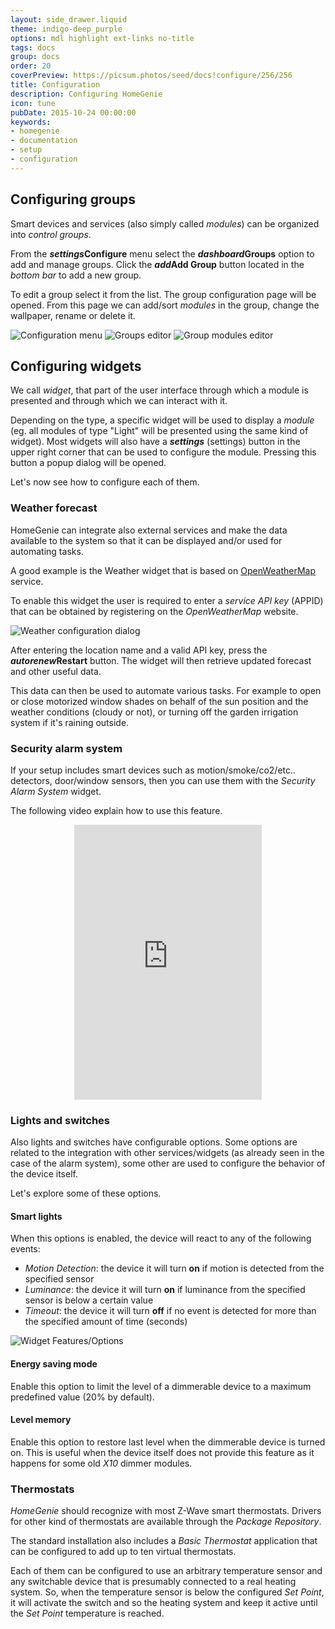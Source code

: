 ```yaml
---
layout: side_drawer.liquid
theme: indigo-deep_purple
options: mdl highlight ext-links no-title
tags: docs
group: docs
order: 20
coverPreview: https://picsum.photos/seed/docs!configure/256/256
title: Configuration
description: Configuring HomeGenie
icon: tune
pubDate: 2015-10-24 00:00:00
keywords:
- homegenie
- documentation
- setup
- configuration
---
```


## Configuring groups

Smart devices and services (also simply called *modules*) can be organized
into *control groups*.

From the **<i class="material-icons notranslate">settings</i>Configure** menu
select the **<i class="material-icons notranslate">dashboard</i>Groups** option to
add and manage groups.
Click the **<i class="material-icons notranslate">add</i>Add Group** button located
in the *bottom bar* to add a new group.

To edit a group select it from the list. The group configuration page will be opened.
From this page we can add/sort *modules* in the group, change the wallpaper, rename or
delete it.

<div class="media-container visible-on-ready" ctrl z-load="@lib/controllers/view-pager" z-lazy="false"
    :auto-slide="true" :paging="true">
    <img self="size-medium" src="images/configure_menu.jpg" alt="Configuration menu" loading="lazy">
    <img self="size-medium" src="images/groups_add_group.jpg" alt="Groups editor" loading="lazy">
    <img self="size-medium" src="images/groups_add_module.jpg" alt="Group modules editor" loading="lazy">
</div>


## Configuring widgets

We call *widget*, that part of the user interface through which a module is presented
and through which we can interact with it.

Depending on the type, a specific widget will be used to display a *module* (eg. all modules of type "Light" will be presented using the same kind of widget).
Most widgets will also have a **<i class="material-icons notranslate">settings</i>** (settings)
button in the upper right corner that can be used to configure the module.
Pressing this button a popup dialog will be opened.

Let's now see how to configure each of them.


### Weather forecast

HomeGenie can integrate also external services and make the data available to the system
so that it can be displayed and/or used for automating tasks.

A good example is the Weather widget that is based on [OpenWeatherMap](https://openweathermap.org) service.

To enable this widget the user is required to enter a *service API key* (APPID) that can be obtained by registering
on the *OpenWeatherMap* website.

<div class="media-container">
    <img self="size-medium" title="Weather configuration dialog" src="images/weather_options_01.jpg" loading="lazy">
</div>

After entering the location name and a valid API key, press the **<i class="material-icons notranslate">autorenew</i>Restart** button.
The widget will then retrieve updated forecast and other useful data.

This data can then be used to automate various tasks.
For example to open or close motorized window shades on behalf of the sun position
and the weather conditions (cloudy or not), or turning off the garden irrigation system
if it's raining outside.


### Security alarm system

If your setup includes smart devices such as motion/smoke/co2/etc.. detectors,
door/window sensors, then you can use them with the *Security Alarm System* widget.

The following video explain how to use this feature.

<div class="content-margin" align="center">
    <iframe self="size-medium" height="440" src="https://www.youtube.com/embed/jsL_fAJ5-5w?rel=0" frameborder="0" allowfullscreen></iframe>
</div>

<!--
In the picture below, you can see options for the *Security Alarm Widget*. It can be configured to send e-mails when the alarm is triggered and/or to run an automation program when the system is armed/disarmed/triggered.

<div class="media-container">
    <img title="Alarm System Options" src="images/docs/alarm_system_01.jpg" loading="lazy">
</div>
-->


### Lights and switches

Also lights and switches have configurable options.
Some options are related to the integration with other services/widgets
(as already seen in the case of the alarm system), some other are used
to configure the behavior of the device itself.

Let's explore some of these options.

#### Smart lights

When this options is enabled, the device will react to any of the following events:

- *Motion Detection*:
  <i class="fa fa-long-arrow-right"></i>
  the device it will turn **on** if motion is detected from the specified sensor
- *Luminance*:
  <i class="fa fa-long-arrow-right"></i>
  the device it will turn **on** if luminance from the specified sensor is below a certain value
- *Timeout*:
  <i class="fa fa-long-arrow-right"></i>
  the device it will turn **off** if no event is detected for more than the specified amount of time (seconds)

<div class="media-container">
    <img self="size-medium" title="Widget Features/Options" src="images/widget_options_01.jpg" loading="lazy">
</div>


#### Energy saving mode

Enable this option to limit the level of a dimmerable device to a maximum
predefined value (20% by default).


#### Level memory

Enable this option to restore last level when the dimmerable device is turned on.
This is useful when the device itself does not provide this feature
as it happens for some old *X10* dimmer modules.


### Thermostats

*HomeGenie* should recognize with most Z-Wave smart thermostats.
Drivers for other kind of thermostats are available through the *Package Repository*.

The standard installation also includes a *Basic Thermostat* application that can
be configured to add up to ten virtual thermostats.

Each of them can be configured to use an arbitrary temperature sensor and
any switchable device that is presumably connected to a real heating system.
So, when the temperature sensor is below the configured *Set Point*, it will activate
the switch and so the heating system and keep it active until the *Set Point*
temperature is reached.
